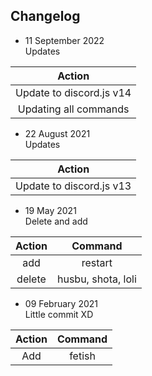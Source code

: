 ## Changelog

- 11 September 2022<br />
Updates

|       Action      |
|:-----------------:|
|   Update to discord.js v14    |
|   Updating all commands   |

- 22 August 2021<br />
Updates

|       Action      |
|:------------------:|
|       Update to discord.js v13        |

- 19 May 2021<br />
Delete and add

|       Action      |       Command     |
|:------------------:|:-----------------:|
|       add     |       restart     |
|       delete      |       husbu, shota, loli      |

- 09 February 2021<br />
Little commit XD

|       Action      |       Command     |
|:------------------:|:------------------:|
|       Add     |       fetish      |
